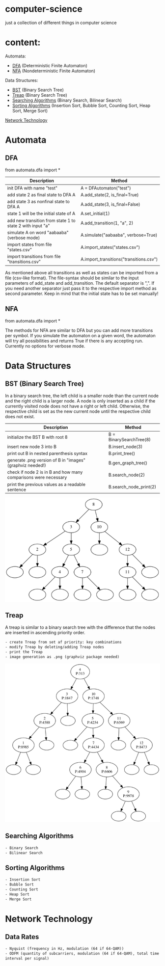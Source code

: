 # computer-science
just a collection of different things in computer science

# content:
Automata:

- [DFA](#dfa) (Deterministic Finite Automaton)
- [NFA](#nfa) (Nondeterministic Finite Automaton)

Data Structures:

- [BST](#bst) (Binary Search Tree)
- [Treap](#treap) (Binary Search Tree)
- [Searching Algorithms](#search_alg) (Binary Search, Bilinear Search)
- [Sorting Algorithms](#sort_alg) (Insertion Sort, Bubble Sort, Counting Sort, Heap Sort, Merge Sort)

[Network Technology](#net_tech)



# Automata

## DFA <a name="dfa"></a>
from automata.dfa import *

|Description | Method |
|------------|----------------|
|init DFA with name "test" | A = DFAutomaton("test") |
| add state 2 as final state to DFA A | A.add_state(2, is\_final=True) |
| add state 3 as nonfinal state to DFA A | A.add_state(3, is\_final=False) |
| state 1 will be the initial state of A | A.set\_initial(1) |
| add new transition from state 1 to state 2 with input "a" | A.add\_transition(1, "a", 2) |
| simulate A on word "aabaaba" (verbose mode) | A.simulate("aabaaba", verbose=True) |
| import states from file "states.csv" | A.import\_states("states.csv") |
| import transitions from file "transitions.csv" | A.import\_transitions("transitions.csv") |

As mentioned above all transitions as well as states can be imported from a file (csv-like format). The file-syntax should be similar to the input parameters of add\_state and add\_transition. The default separator is ",". If you need another separator just pass it to the respective import method as second parameter. Keep in mind that the initial state has to be set manually!

## NFA <a name="nfa"></a>
from automata.dfa import *

The methods for NFA are similar to DFA but you can add more transitions per symbol. If you simulate the automaton on a given word, the automaton will try all possibilities and returns True if there is any accepting run. Currently no options for verbose mode.


# Data Structures

## BST (Binary Search Tree) <a name="bst"></a>
In a binary search tree, the left child is a smaller node than the current node and the right child is a larger node. A node is only inserted as a child if the currently visited node does not have a right or left child. Otherwise, the respective child is set as the new current node until the respective child does not exist.

| Description | Method |
| ------------|--------|
| initialize the BST B with root 8 | B = BinarySearchTree(8)|
| insert new node 3 into B | B.insert_node(3) |
| print out B in nested parenthesis syntax | B.print_tree() |
| generate .png version of B in "images" (graphviz needed!) | B.gen\_graph\_tree() | 
| check if node 2 is in B and how many comparisons were necessary | B.search\_node(2) |
| print the previous values as a readable sentence | B.search\_node\_print(2)

![](datastructures/images/BST.png?raw=true)
    
## Treap <a name="treap"></a>
A treap is similar to a binary search tree with the difference that the nodes are inserted in ascending priority order.

    - create Treap from set af priority: key combinations
    - modify Treap by deleting/adding Treap nodes
    - print the Treap
    - image generation as .png (graphviz package needed)
![](datastructures/images/Treap.png?raw=true)
    
## Searching Algorithms <a name="search_alg"></a>
    - Binary Search
    - Bilinear Search
    
## Sorting Algorithms <a name="sort_alg"></a>
    - Insertion Sort
    - Bubble Sort
    - Counting Sort
    - Heap Sort
    - Merge Sort
    
# Network Technology <a name="net_tech"></a>

## Data Rates

    - Nyquist (frequency in Hz, modulation (64 if 64-QAM))
    - ODFM (quantity of subcarriers, modulation (64 if 64-QAM), total time interval per signal)